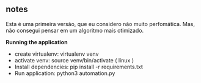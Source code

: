 ## notes
  Esta é uma primeira versão, que eu considero não muito perfomática. Mas, não consegui pensar em um algoritmo mais otimizado.

**Running the application**

- create virtualenv: virtualenv venv
- activate venv: source venv/bin/activate ( linux ) 
- Install dependencies: pip install -r requirements.txt
- Run application: python3 automation.py
